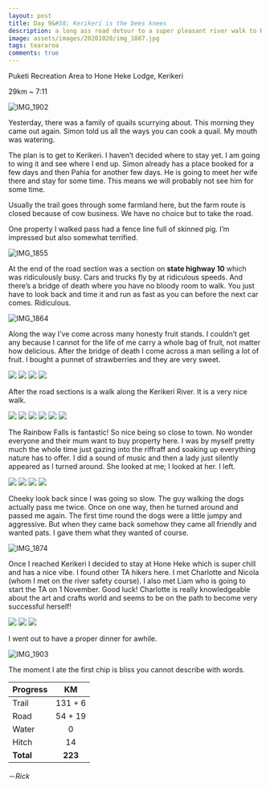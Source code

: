 ```yaml
---
layout: post
title: Day 9&#58; Kerikeri is the bees knees
description: a long ass road detour to a super pleasant river walk to Kerikeri
image: assets/images/20201020/img_1887.jpg
tags: teararoa
comments: true
---
```


Puketi Recreation Area to Hone Heke Lodge, Kerikeri

29km ~ 7:11

![IMG_1902](/assets/images/20201020/img_1902.jpg)

Yesterday, there was a family of quails scurrying about. This morning they came out again. Simon told us all the ways you can cook a quail. My mouth was watering.

The plan is to get to Kerikeri. I haven’t decided where to stay yet. I am going to wing it and see where I end up. Simon already has a place booked for a few days and then Pahia for another few days. He is going to meet her wife there and stay for some time. This means we will probably not see him for some time.

Usually the trail goes through some farmland here, but the farm route is closed because of cow business.
We have no choice but to take the road. 

One property I walked pass had a fence line full of skinned pig. I’m impressed but also somewhat terrified.

![IMG_1855](/assets/images/20201020/img_1855.jpg)

At the end of the road section was a section on **state highway 10** which was ridiculously busy. Cars and trucks fly by at ridiculous speeds. And there’s a bridge of death where you have no bloody room to walk. You just have to look back and time it and run as fast as you can before the next car comes. Ridiculous.

![IMG_1864](/assets/images/20201020/img_1864.jpg)

Along the way I’ve come across many honesty fruit stands. I couldn’t get any because I cannot for the life of me carry a whole bag of fruit, not matter how delicious. After the bridge of death I come across a man selling a lot of fruit. I bought a punnet of strawberries and they are very sweet. 

<div class="gallery" data-columns="2">
  <img src="/assets/images/20201020/img_1857.jpg">
  <img src="/assets/images/20201020/img_1859.jpg">
  <img src="/assets/images/20201020/img_1865.jpg">
  <img src="/assets/images/20201020/img_1904.jpg">
</div>

After the road sections is a walk along the Kerikeri River. It is a very nice walk.

<div class="gallery" data-columns="2">
  <img src="/assets/images/20201020/img_1866.jpg">
  <img src="/assets/images/20201020/img_1869.jpg">
  <img src="/assets/images/20201020/img_1873.jpg">
  <img src="/assets/images/20201020/img_1878.jpg">
  <img src="/assets/images/20201020/img_1892.jpg">
  <img src="/assets/images/20201020/img_1896.jpg">
</div>

The Rainbow Falls is fantastic! So nice being so close to town. No wonder everyone and their mum want to buy property here. I was by myself pretty much the whole time just gazing into the riffraff and soaking up everything nature has to offer. I did a sound of music and then a lady just silently appeared as I turned around. She looked at me; I looked at her. I left.

<div class="gallery" data-columns="2">
  <img src="/assets/images/20201020/img_1882.jpg">
  <img src="/assets/images/20201020/img_1884.jpg">
  <img src="/assets/images/20201020/img_1887.jpg">
  <img src="/assets/images/20201020/img_1889.jpg">
</div>

Cheeky look back since I was going so slow. The guy walking the dogs actually pass me twice. Once on one way, then he turned around and passed me again. The first time round the dogs were a little jumpy and aggressive. But when they came back somehow they came all friendly and wanted pats. I gave them what they wanted of course.

![IMG_1874](/assets/images/20201020/img_1874.jpg)

Once I reached Kerikeri I decided to stay at Hone Heke which is super chill and has a nice vibe. I found other TA hikers here. I met Charlotte and Nicola (whom I met on the river safety course). I also met Liam who is going to start the TA on 1 November. Good luck! Charlotte is really knowledgeable about the art and crafts world and seems to be on the path to become very successful herself!

<div class="gallery" data-columns="3">
  <img src="/assets/images/20201020/img_1898.jpg">
  <img src="/assets/images/20201020/img_1899.jpg">
  <img src="/assets/images/20201020/img_1901.jpg">
</div>

I went out to have a proper dinner for awhile.

![IMG_1903](/assets/images/20201020/img_1903.jpg)

The moment I ate the first chip is bliss you cannot describe with words.


| Progress | KM  |
| --- |:---:|
| Trail | 131 + 6 |
| Road | 54 + 19 |
| Water | 0 |
| Hitch | 14 |
| **Total** | **223** |

－_Rick_